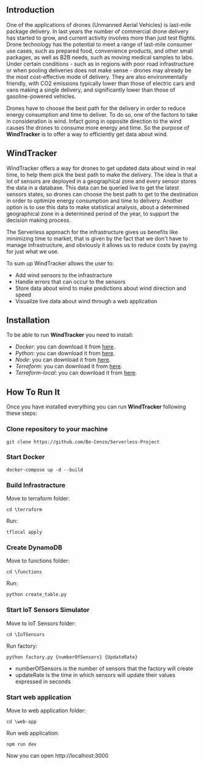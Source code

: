 ## Introduction
One of the applications of drones (Unmanned Aerial Vehicles) is last-mile package delivery.
In last years the number of commercial drone delivery has started to grow, and current activity involves more than just test flights.
Drone technology has the potential to meet a range of last-mile consumer use cases, such as prepared food, convenience products, and other small packages, as well as B2B needs, such as moving medical samples to labs.
Under certain conditions - such as in regions with poor road infrastructure or when pooling deliveries does not make sense - drones may already be the most cost-effective mode of delivery. They are also environmentally friendly, with CO2 emissions typically lower than those of electric cars and vans making a single delivery, and significantly lower than those of gasoline-powered vehicles.  

Drones have to choose the best path for the delivery in order to reduce energy consumption and time to deliver.
To do so, one of the factors to take in consideration is wind. Infact going in opposite direction to the wind causes the drones to consume more energy and time.
So the purpose of **WindTracker** is to offer a way to efficiently get data about wind.

## WindTracker
WindTracker offers a way for drones to get updated data about wind in real time, to help them pick the best path to make the delivery.
The idea is that a lot of sensors are deployed in a geographical zone and every sensor stores the data in a database.
This data can be queried live to get the latest sensors states, so drones can choose the best path to get to the destination in order to optimize energy consumption and time to delivery. 
Another option is to use this data to make statistical analysis, about a determined geographical zone in a determined period of the year, to support the decision making process.

The Serverless approach for the infrastructure gives us benefits like minimizing time to market, that is given by the fact that we don't have to manage infrastructure, and obviously it allows us to reduce costs by paying for just what we use.

To sum up WindTracker allows the user to:
- Add wind sensors to the infrastracture
- Handle errors that can occur to the sensors
- Store data about wind to make predictions about wind direction and speed
- Visualize live data about wind through a web application



## Installation
To be able to run **WindTracker** you need to install:
- *Docker*: you can download it from [here](https://www.docker.com/products/docker-desktop/).
- *Python*: you can download it from [here](https://www.python.org/downloads/).
- *Node*: you can download it from [here](https://nodejs.org/en/download).
- *Terraform*: you can download it from [here](https://developer.hashicorp.com/terraform/downloads).
- *Terraform-local*: you can download it from [here](https://docs.localstack.cloud/user-guide/integrations/terraform/).


## How To Run It
Once you have installed everything you can run **WindTracker** following these steps:

### Clone repository to your machine

```
git clone https://github.com/Be-Cenzo/Serverless-Project 
```

### Start Docker

```
docker-compose up -d --build
```

### Build Infrastracture
Move to terraform folder:
```
cd \terraform
```
Run:
```
tflocal apply
```

### Create DynamoDB
Move to functions folder:
```
cd \functions
```
Run:
```
python create_table.py
```

### Start IoT Sensors Simulator
Move to IoT Sensors folder:
```
cd \IoTSensors
```

Run factory:
```
python factory.py {numberOfSensors} {UpdateRate}
```
- numberOfSensors is the number of sensors that the factory will create
- updateRate is the time in which sensors will update their values expressed in seconds

### Start web application
Move to web application folder:
```
cd \web-app
```

Run web application:
```
npm run dev
```

Now you can open http://localhost:3000